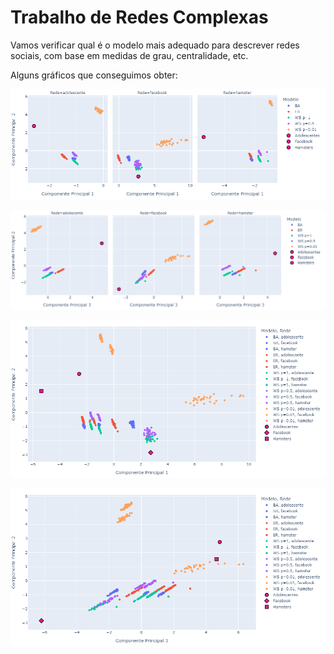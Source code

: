 # Trabalho de Redes Complexas
Vamos verificar qual é o modelo mais adequado para descrever redes sociais, com base em medidas de grau, centralidade, etc.


Alguns gráficos que conseguimos obter:

![Componente principal 1 versus Componente Principal 2 - Separando por Rede](extras/Pc_1_vs_Pc_2.png)

![Componente principal 3 versus Componente Principal 2 - Separando por Rede](extras/Pc_3_vs_Pc_2.png)

![Componente principal 1 versus Componente Principal 2](extras/Completo_pc1_vs_pc2.png)

![Componente principal 3 versus Componente Principal 2](extras/Completo_pc3_vs_pc2.png)